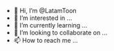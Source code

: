 - 👋 Hi, I’m @LatamToon
- 👀 I’m interested in ...
- 🌱 I’m currently learning ...
- 💞️ I’m looking to collaborate on ...
- 📫 How to reach me ...

<!---
LatamToon/LatamToon is a ✨ special ✨ repository because its `README.md` (this file) appears on your GitHub profile.
You can click the Preview link to take a look at your changes.
--->

